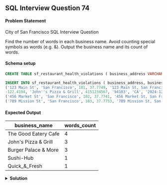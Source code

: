 ## SQL Interview Question 74

#### Problem Statement

<bold>City of San Francisco SQL Interview Question</bold>

Find the number of words in each business name.
Avoid counting special symbols as words (e.g. &). Output the business name and its count of words.

#### Schema setup

```sql
CREATE TABLE sf_restaurant_health_violations ( business_address VARCHAR(255), business_city VARCHAR(100), business_id BIGINT, business_latitude FLOAT, business_location VARCHAR(255), business_longitude FLOAT, business_name VARCHAR(255), business_phone_number BIGINT, business_postal_code VARCHAR(20), business_state VARCHAR(50), inspection_date DATETIME, inspection_id VARCHAR(100), inspection_score FLOAT, inspection_type VARCHAR(100), risk_category VARCHAR(100), violation_description VARCHAR(255), violation_id VARCHAR(100));

INSERT INTO sf_restaurant_health_violations ( business_address, business_city, business_id, business_latitude, business_location, business_longitude, business_name, business_phone_number, business_postal_code, business_state, inspection_date, inspection_id, inspection_score, inspection_type, risk_category, violation_description, violation_id) VALUES 
('123 Main St', 'San Francisco', 101, 37.7749, '123 Main St, San Francisco, CA', 
-122.4194, 'John''s Pizza & Grill', 4151234567, '94103', 'CA', '2024-12-20', 'I101', 85.5, 'Routine Inspection', 'Low Risk', 'Cleanliness issue', 'V101'),
('456 Market St', 'San Francisco', 102, 37.7741, '456 Market St, San Francisco, CA', -122.4202, 'Sushi-Hub', 4159876543, '94104', 'CA', '2024-12-15', 'I102', 90.0, 'Routine Inspection', 'Moderate Risk', 'Improper food storage', 'V102'),
('789 Mission St', 'San Francisco', 103, 37.7753, '789 Mission St, San Francisco, CA', -122.4175, 'The Good Eatery Cafe', 4155551212, '94105', 'CA', '2024-12-10', 'I103', 88.5, 'Follow-Up Inspection', 'High Risk', 'Cross-contamination issue', 'V103'),('321 Broadway', 'San Francisco', 104, 37.7764, '321 Broadway, San Francisco, CA', -122.4188, 'Burger Palace & More', 4152223333, '94106', 'CA', '2024-12-05', 'I104', 80.0, 'Routine Inspection', 'Low Risk', 'Expired food', 'V104'),('654 Polk St', 'San Francisco', 105, 37.7775, '654 Polk St, San Francisco, CA', -122.4167, 'Quick_&_Fresh', 4154445555, '94107', 'CA', '2024-12-01', 'I105', 75.0, 'Routine Inspection', 'Moderate Risk', 'Improper sanitation', 'V105');
```

#### Expected Output

| business_name            | words_count |
|--------------------------|-------------|
| The Good Eatery Cafe     | 4           |
| John's Pizza & Grill     | 3           |
| Burger Palace & More     | 3           |
| Sushi-Hub                | 1           |
| Quick_&_Fresh            | 1           |

<details>
<summary><strong>Solution</strong></summary>

```sql
SELECT
    business_name,
    CASE
      WHEN TRIM(
        REGEXP_REPLACE(
          REGEXP_REPLACE(business_name, '[&\\-_]', ''),
          '\\s+', ' '
        )
      ) = '' THEN 0
      ELSE LENGTH(
             TRIM(
               REGEXP_REPLACE(
                 REGEXP_REPLACE(business_name, '[&\\-_]', ''),
                 '\\s+', ' '
               )
             )
           ) - LENGTH(
             REPLACE(
               TRIM(
                 REGEXP_REPLACE(
                   REGEXP_REPLACE(business_name, '[&\\-_]', ''),
                   '\\s+', ' '
                 )
               ),
               ' ',
               ''
             )
           ) + 1
    END AS words_count
FROM sf_restaurant_health_violations
ORDER BY words_count DESC;
```
</details>
